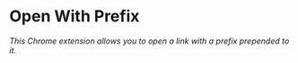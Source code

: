 # Open With Prefix
_This Chrome extension allows you to open a link with a prefix prepended to it._
